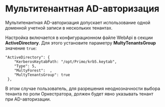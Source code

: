 # Мультитенантная AD-авторизация

Мультитенантная AD-авторизация допускает использование одной доменной учетной записи в нескольких тенантах. 

Настройка включается в конфигурационном файле WebApi в секции **ActiveDirectory**. Для этого установите параметру **MultyTenantsGroup** значение `true`:

```
"ActiveDirectory": {
    "KerberosKeytabPath: "/opt/Primo/krb5.keytab",
    "Type": 5,
    "MultyForest":  ,
    "MultyTenantsGroup": true
 },
```

В этом случае пользователь, для разрешения неоднозначности выбора тенанта по роли Оркестратора, должен будет явно указывать тенант при AD-авторизации. 